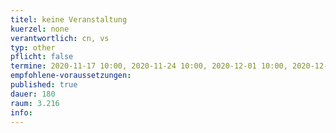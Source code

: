 ```yaml
---
titel: keine Veranstaltung
kuerzel: none
verantwortlich: cn, vs
typ: other
pflicht: false
termine: 2020-11-17 10:00, 2020-11-24 10:00, 2020-12-01 10:00, 2020-12-29 10:00, 2021-01-05 10:00, 2021-01-12 10:00, 2021-01-26 10:00
empfohlene-voraussetzungen: 
published: true
dauer: 180
raum: 3.216
info: 
---
```


